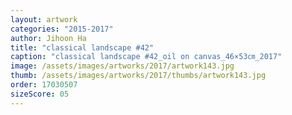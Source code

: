 ```yaml
---
layout: artwork
categories: "2015-2017"
author: Jihoon Ha
title: "classical landscape #42"
caption: "classical landscape #42_oil on canvas_46×53㎝_2017"
image: /assets/images/artworks/2017/artwork143.jpg
thumb: /assets/images/artworks/2017/thumbs/artwork143.jpg
order: 17030507
sizeScore: 05
---
```


